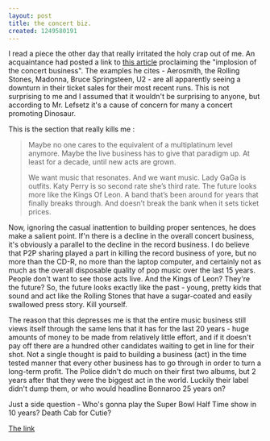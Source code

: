 ```yaml
--- 
layout: post
title: the concert biz.
created: 1249580191
---
```

I read a piece the other day that really irritated the holy crap out of me.  An acquaintance had posted a link to <a href="http://lefsetz.com/wordpress/index.php/archives/2009/08/02/the-concert-business/">this article</a> proclaiming the "implosion of the concert business".  The examples he cites - Aerosmith, the Rolling Stones, Madonna, Bruce Springsteen, U2 - are all apparently seeing a downturn in their ticket sales for their most recent runs.  This is not surprising to me and I assumed that it wouldn't be surprising to anyone, but according to Mr. Lefsetz it's a cause of concern for many a concert promoting Dinosaur.  

This is the section that really kills me :

<blockquote>Maybe no one cares to the equivalent of a multiplatinum level anymore.  Maybe the live business has to give that paradigm up.  At least for a decade, until new acts are grown.

We want music that resonates.  And we want music.  Lady GaGa is outfits.  Katy Perry is so second rate she’s third rate.  The future looks more like the Kings Of Leon.  A band that’s been around for years that finally breaks through.  And doesn’t break the bank when it sets ticket prices.</blockquote>

Now, ignoring the casual inattention to building proper sentences, he does make a salient point.  If'n there is a decline in the overall concert business, it's obviously a parallel to the decline in the record business.  I do believe that P2P sharing played a part in killing the record business of yore, but no more than the CD-R, no more than the laptop computer, and certainly not as much as the overall disposable quality of pop music over the last 15 years.  People don't want to see those acts live.  And the Kings of Leon?  They're the future?  So, the future looks exactly like the past - young, pretty kids that sound and act like the Rolling Stones that have a sugar-coated and easily swallowed press story.  Kill yourself.

The reason that this depresses me is that the entire music business still views itself through the same lens that it has for the last 20 years - huge amounts of money to be made from relatively little effort, and if it doesn't pay off there are a hundred other candidates waiting to get in line for their shot.  Not a single thought is paid to building a business (act) in the time tested manner that every other business has to go through in order to turn a long-term profit.  The Police didn't do much on their first two albums, but 2 years after that they were the biggest act in the world.  Luckily their label didn't dump them, or who would headline Bonnaroo 25 years on?


Just a side question - Who's gonna play the Super Bowl Half Time show in 10 years?  Death Cab for Cutie?




<a href="http://lefsetz.com/wordpress/index.php/archives/2009/08/02/the-concert-business/">The link</a>
